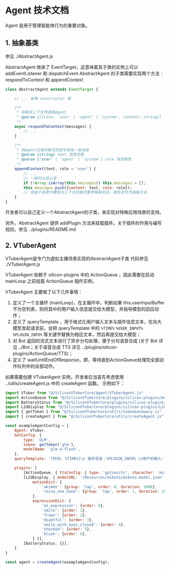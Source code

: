 # Agent 技术文档
Agent 是用于管理智能体行为的重要对象。

## 1. 抽象基类
参见 ./AbstractAgent.js

AbstractAgent 继承了 EventTarget，这意味着其子类的实例上可以 addEventListener 和 dispatchEvent
AbstractAgent 的子类需要实现两个方法：respondToContext 和 appendContext

```javascript
class AbstractAgent extends EventTarget {

    // ... 省略 constructor 等

    /**
     * 将聊天上下文传递给Agent
     * @param {[{role: 'user' | 'agent' | 'system', content: string}] | null} messages 聊天历史 （可选，为空时默认使用Agent的历史）
     */
    async respondToContext(messages) {
        // ...
    }

    /**
     * 向Agent记录的聊天历史中添加一条消息
     * @param {string} text 消息内容
     * @param {'user' | 'agent' | 'system'} role 消息角色
     */
    appendContext(text, role = 'user') {
        // ...
        // 一般可以这么写：
        if (!Array.isArray(this.messages)) this.messages = [];
        this.messages.push({content: text, role: role});
        // 但由于各家大模型对上下文的格式要求略有区别，故在此作为抽象方法
    }
}
```
开发者可以自己定义一个AbstractAgent的子类，来实现对特殊应用场景的支持。

另外，AbstractAgent 提供 addPlugin 方法来挂载插件。关于插件的作用与编写规则，参见 ../plugins/README.md

## 2. VTuberAgent
VTuberAgent是专门为虚拟主播场景实现的AbstractAgent子类
代码参见 ./VTuberAgent.js

VTuberAgent 依赖于 silicon-plugins 中的 ActionQueue ，因此需要在启动 mainLoop 之前挂载 ActionQueue 插件实例。

VTuberAgent 主要做了以下几件事情：
1. 定义了一个主循环 (mainLoop)，在主循环中，判断如果 this.userInputBuffer 不为空列表，则将其中的用户输入信息提交给大模型，并指导模型的回应动作；
2. 定义了 queryTemplate ，用于格式化用户输入文本与插件信息文本，在向大模型发起请求前，会把 queryTemplate 中的 ```%TIME%```  ```%USER_INPUT%``` ```%PLUGIN_INFO%``` 等关键字替换为相应文本，然后再提交给大模型；
3. 对 Bot 返回的流式文本进行了异步分句处理，便于分句语音合成 (关于 Bot 详见 ../Bot；关于语音合成 TTS 详见 ../plugins/silicon-plugins/ActionQueue/TTS)；
4. 定义了 waitUntilEndOfResponse，即，等待直到ActionQueue处理完全部动作队列中的全部动作。

如果需要创建 VTuberAgent 实例，开发者应当首先考虑使用 ../utils/createAgent.js 中的 createAgent 函数。
示例如下：
```javascript
import VTuber from "@/SiliconVTuberCore/Agent/VTuberAgent.js"
import ActionQueue from "@/SiliconVTuberCore/plugins/silicon-plugins/ActionQueue/ActionQueue.js"
import BatteryStatus from "@/SiliconVTuberCore/plugins/silicon-plugins/BatteryStatus.js"
import L2dDisplay from "@/SiliconVTuberCore/plugins/silicon-plugins/L2dDisplay/L2dDisplay.js"
import { getToken } from "@/SiliconVTuberCore/utils/tokenGatewary.js"
import { createAgent } from "@/SiliconVTuberCore/utils/createAgent.js"

const exampleAgentConfig = {
    Agent: VTuber,
    botConfig: {
        type: 'GLM',
        token: getToken('glm'),
        modelName: 'glm-4-flash',
    },
    queryTemplate: '[时间: %TIME%]\n 插件信息：%PLUGIN_INFO% \n用户的输入: %USER_INPUT%',

    plugins: [
        [ActionQueue, { ttsConfig: { type: 'gptsovits', character: 'misaka-ja' }, translationConfig: null }],
        [L2dDisplay, { modelURL: '/Resources/mikoto/mikoto.model.json', canvas: new HTMLCanvasElement(),
            motionDict: {
                'akimbo': {group: 'tap', order: 0, duration: 1000},
                'raise_one_hand': {group: 'tap', order: 1, duration: 1000}
            },
            expressionDict: {
                'no_expression': {order: 0},
                'smile': {order: 1},
                'frown': {order: 2},
                'doubtful': {order: 3},
                'smile_with_eyes_closed': {order: 4},
                'shocked': {order: 5},
                'blush': {order: 6},
            } }],
        [BatteryStatus, {}],
    ]
}

const agent = createAgent(exampleAgentConfig);
```